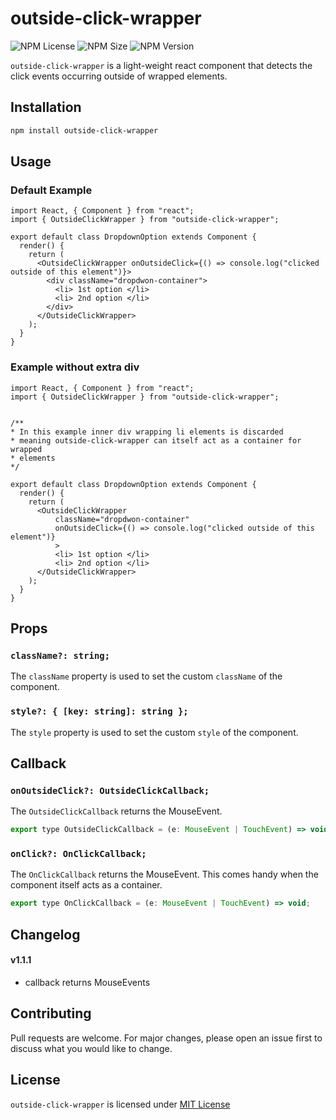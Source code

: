 # outside-click-wrapper

![NPM License](https://img.shields.io/npm/l/outside-click-wrapper)
![NPM Size](https://img.shields.io/bundlephobia/min/outside-click-wrapper)
![NPM Version](https://img.shields.io/npm/v/outside-click-wrapper)

`outside-click-wrapper` is a light-weight react component that detects the click events occurring outside of wrapped elements.

## Installation

```bash
npm install outside-click-wrapper
```

## Usage

### Default Example

```react
import React, { Component } from "react";
import { OutsideClickWrapper } from "outside-click-wrapper";

export default class DropdownOption extends Component {
  render() {
    return (
      <OutsideClickWrapper onOutsideClick={() => console.log("clicked outside of this element")}>
        <div className="dropdwon-container">
          <li> 1st option </li>
          <li> 2nd option </li>
        </div>
      </OutsideClickWrapper>
    );
  }
}

```

### Example without extra div

```react
import React, { Component } from "react";
import { OutsideClickWrapper } from "outside-click-wrapper";


/**
* In this example inner div wrapping li elements is discarded
* meaning outside-click-wrapper can itself act as a container for wrapped
* elements
*/

export default class DropdownOption extends Component {
  render() {
    return (
      <OutsideClickWrapper
          className="dropdwon-container"
          onOutsideClick={() => console.log("clicked outside of this element")}
          >
          <li> 1st option </li>
          <li> 2nd option </li>
      </OutsideClickWrapper>
    );
  }
}

```

## Props

### `className?: string;`

The `className` property is used to set the custom `className` of the component.

### `style?: { [key: string]: string };`

The `style` property is used to set the custom `style` of the component.

## Callback

### `onOutsideClick?: OutsideClickCallback;`

The `OutsideClickCallback` returns the MouseEvent.

```javascript
export type OutsideClickCallback = (e: MouseEvent | TouchEvent) => void;
```

### `onClick?: OnClickCallback;`

The `OnClickCallback` returns the MouseEvent. This comes handy when the component itself acts as a container.

```javascript
export type OnClickCallback = (e: MouseEvent | TouchEvent) => void;
```

## Changelog

#### v1.1.1

- callback returns MouseEvents

## Contributing

Pull requests are welcome. For major changes, please open an issue first to discuss what you would like to change.

## License

`outside-click-wrapper` is licensed under [MIT License](https://choosealicense.com/licenses/mit/)
